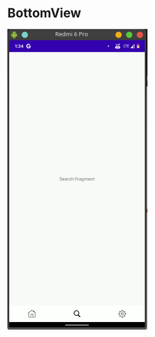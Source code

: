 # BottomView

![image](https://github.com/retroGamer443/BottomView/blob/master/image/Screenshot_20200816_133450.png)
